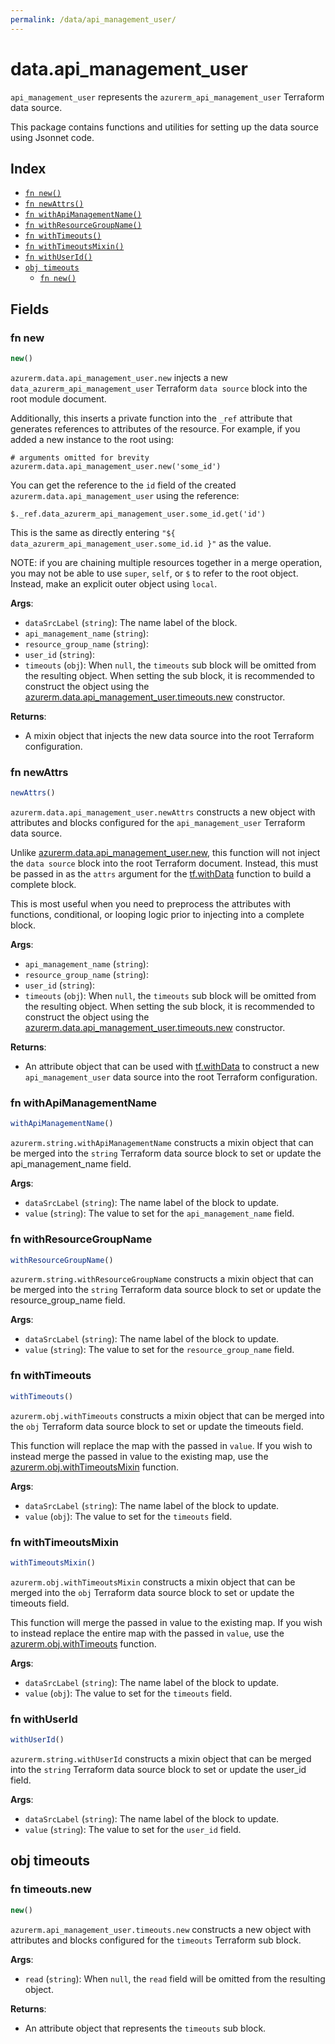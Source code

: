 ```yaml
---
permalink: /data/api_management_user/
---
```


# data.api_management_user

`api_management_user` represents the `azurerm_api_management_user` Terraform data source.



This package contains functions and utilities for setting up the data source using Jsonnet code.


## Index

* [`fn new()`](#fn-new)
* [`fn newAttrs()`](#fn-newattrs)
* [`fn withApiManagementName()`](#fn-withapimanagementname)
* [`fn withResourceGroupName()`](#fn-withresourcegroupname)
* [`fn withTimeouts()`](#fn-withtimeouts)
* [`fn withTimeoutsMixin()`](#fn-withtimeoutsmixin)
* [`fn withUserId()`](#fn-withuserid)
* [`obj timeouts`](#obj-timeouts)
  * [`fn new()`](#fn-timeoutsnew)

## Fields

### fn new

```ts
new()
```


`azurerm.data.api_management_user.new` injects a new `data_azurerm_api_management_user` Terraform `data source`
block into the root module document.

Additionally, this inserts a private function into the `_ref` attribute that generates references to attributes of the
resource. For example, if you added a new instance to the root using:

    # arguments omitted for brevity
    azurerm.data.api_management_user.new('some_id')

You can get the reference to the `id` field of the created `azurerm.data.api_management_user` using the reference:

    $._ref.data_azurerm_api_management_user.some_id.get('id')

This is the same as directly entering `"${ data_azurerm_api_management_user.some_id.id }"` as the value.

NOTE: if you are chaining multiple resources together in a merge operation, you may not be able to use `super`, `self`,
or `$` to refer to the root object. Instead, make an explicit outer object using `local`.

**Args**:
  - `dataSrcLabel` (`string`): The name label of the block.
  - `api_management_name` (`string`): 
  - `resource_group_name` (`string`): 
  - `user_id` (`string`): 
  - `timeouts` (`obj`):  When `null`, the `timeouts` sub block will be omitted from the resulting object. When setting the sub block, it is recommended to construct the object using the [azurerm.data.api_management_user.timeouts.new](#fn-api_management_usertimeoutsnew) constructor.

**Returns**:
- A mixin object that injects the new data source into the root Terraform configuration.


### fn newAttrs

```ts
newAttrs()
```


`azurerm.data.api_management_user.newAttrs` constructs a new object with attributes and blocks configured for the `api_management_user`
Terraform data source.

Unlike [azurerm.data.api_management_user.new](#fn-api_management_usernew), this function will not inject the `data source`
block into the root Terraform document. Instead, this must be passed in as the `attrs` argument for the
[tf.withData](https://github.com/tf-libsonnet/core/tree/main/docs#fn-withdata) function to build a complete block.

This is most useful when you need to preprocess the attributes with functions, conditional, or looping logic prior to
injecting into a complete block.

**Args**:
  - `api_management_name` (`string`): 
  - `resource_group_name` (`string`): 
  - `user_id` (`string`): 
  - `timeouts` (`obj`):  When `null`, the `timeouts` sub block will be omitted from the resulting object. When setting the sub block, it is recommended to construct the object using the [azurerm.data.api_management_user.timeouts.new](#fn-api_management_usertimeoutsnew) constructor.

**Returns**:
  - An attribute object that can be used with [tf.withData](https://github.com/tf-libsonnet/core/tree/main/docs#fn-withdata) to construct a new `api_management_user` data source into the root Terraform configuration.


### fn withApiManagementName

```ts
withApiManagementName()
```

`azurerm.string.withApiManagementName` constructs a mixin object that can be merged into the `string`
Terraform data source block to set or update the api_management_name field.



**Args**:
  - `dataSrcLabel` (`string`): The name label of the block to update.
  - `value` (`string`): The value to set for the `api_management_name` field.


### fn withResourceGroupName

```ts
withResourceGroupName()
```

`azurerm.string.withResourceGroupName` constructs a mixin object that can be merged into the `string`
Terraform data source block to set or update the resource_group_name field.



**Args**:
  - `dataSrcLabel` (`string`): The name label of the block to update.
  - `value` (`string`): The value to set for the `resource_group_name` field.


### fn withTimeouts

```ts
withTimeouts()
```

`azurerm.obj.withTimeouts` constructs a mixin object that can be merged into the `obj`
Terraform data source block to set or update the timeouts field.

This function will replace the map with the passed in `value`. If you wish to instead merge the
passed in value to the existing map, use the [azurerm.obj.withTimeoutsMixin](TODO) function.

**Args**:
  - `dataSrcLabel` (`string`): The name label of the block to update.
  - `value` (`obj`): The value to set for the `timeouts` field.


### fn withTimeoutsMixin

```ts
withTimeoutsMixin()
```

`azurerm.obj.withTimeoutsMixin` constructs a mixin object that can be merged into the `obj`
Terraform data source block to set or update the timeouts field.

This function will merge the passed in value to the existing map. If you wish
to instead replace the entire map with the passed in `value`, use the [azurerm.obj.withTimeouts](TODO)
function.


**Args**:
  - `dataSrcLabel` (`string`): The name label of the block to update.
  - `value` (`obj`): The value to set for the `timeouts` field.


### fn withUserId

```ts
withUserId()
```

`azurerm.string.withUserId` constructs a mixin object that can be merged into the `string`
Terraform data source block to set or update the user_id field.



**Args**:
  - `dataSrcLabel` (`string`): The name label of the block to update.
  - `value` (`string`): The value to set for the `user_id` field.


## obj timeouts



### fn timeouts.new

```ts
new()
```


`azurerm.api_management_user.timeouts.new` constructs a new object with attributes and blocks configured for the `timeouts`
Terraform sub block.



**Args**:
  - `read` (`string`):  When `null`, the `read` field will be omitted from the resulting object.

**Returns**:
  - An attribute object that represents the `timeouts` sub block.
